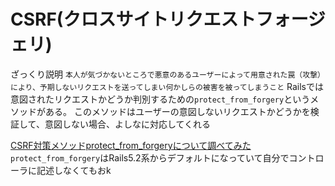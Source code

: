 # CSRF(クロスサイトリクエストフォージェリ)
ざっくり説明
`本人が気づかないところで悪意のあるユーザーによって用意された罠（攻撃）により、予期しないリクエストを送ってしまい何かしらの被害を被ってしまうこと`
Railsでは意図されたリクエストかどうか判別するための`protect_from_forgery`というメソッドがある。
このメソッドはユーザーの意図しないリクエストかどうかを検証して、意図しない場合、よしなに対応してくれる

[CSRF対策メソッドprotect_from_forgeryについて調べてみた](https://zenn.dev/yoiyoicho/articles/dfdc75e62f5726)
`protect_from_forgery`はRails5.2系からデフォルトになっていて自分でコントローラに記述しなくてもおk
